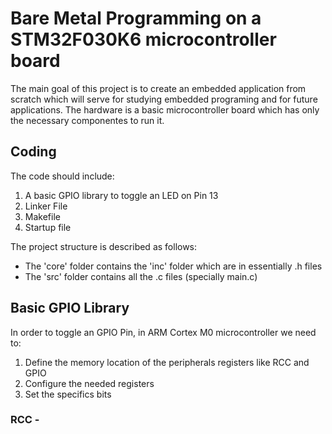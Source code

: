 # Bare Metal Programming on a STM32F030K6 microcontroller board

The main goal of this project is to create an embedded application from scratch which will serve for studying embedded programing and for future applications. The hardware is a basic microcontroller board which has only the necessary componentes to run it.

## Coding

The code should include:

1. A basic GPIO library to toggle an LED on Pin 13
2. Linker File
3. Makefile
4. Startup file

The project structure is described as follows:

- The 'core' folder contains the 'inc' folder which are in essentially .h files 
- The 'src' folder contains all the .c files (specially main.c)


## Basic GPIO Library

In order to toggle an GPIO Pin, in ARM Cortex M0 microcontroller we need to:

1. Define the memory location of the peripherals registers like RCC and GPIO
2. Configure the needed registers
3. Set the specifics bits

### RCC - 

